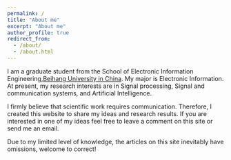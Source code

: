 ```yaml
---
permalink: /
title: "About me"
excerpt: "About me"
author_profile: true
redirect_from: 
  - /about/
  - /about.html
---
```

I am a graduate student from the School of Electronic Information Engineering,[Beihang University in China](https://buaa.edu.cn/). My major is Electronic Information. At present, my research interests are in Signal processing, Signal and communication systems, and Artificial Intelligence.

I firmly believe that scientific work requires communication. Therefore, I created this website to share my ideas and research results. If you are interested in one of my ideas feel free to leave a comment on this site or send me an email.

Due to my limited level of knowledge, the articles on this site inevitably have omissions, welcome to correct!
